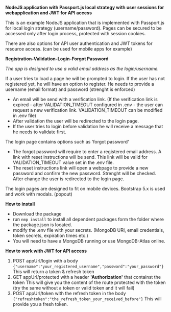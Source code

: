 **NodeJS application with Passport.js local strategy with user sessions for webapplication and JWT for API access**

This is an example NodeJS application that is implemented with Passport.js for local login strategy (username/password). Pages can be secured to be accessed only after login process, protected with session cookies.

There are also options for API user authentication and JWT tokens for resource access. (can be used for mobile apps for example)

**Registration-Validation-Login-Forgot Password**

*The app is designed to use a valid email address as the login/username.*

If a user tries to load a page he will be prompted to login.
If the user has not registered yet, he will have an option to register. He needs to provide a username (email format) and password (strenght is enforced)
- An email will be send with a verification link. (If the verification link is expired - after VALIDATION_TIMEOUT configured in .env - the user can request a new verification link. VALIDATION_TIMEOUT can be modified in .env file)
- After validation the user will be redirected to the login page.
- If the user tries to login before validation he will receive a message that he needs to validate first.
  
The login page contains options such as 'forgot password'
- The forgot password will require to enter a registered email address. A link with reset instructions will be send. This link will be valid for VALIDATION_TIMEOUT value set in the .env file.
- The reset instructions link will open a webpage to provide a new password and confirm the new password. Strenght will be checked. After change the user is redirected to the login page.

The login pages are designed to fit on mobile devices. Bootstrap 5.x is used and work with modals. (popout)

**How to install**
- Download the package
- run ```nmp install``` to install all dependent packages form the folder where the package.json is located.
- modify the .env file with your secrets. (MongoDB URI, email credentials, token secrets, expiration times etc.)
- You will need to have a MongoDB running or use MongoDB-Atlas online.

**How to work with JWT for API access**
1. POST appUrl/login with a body ```{"username":"your_registered_username","password":"your_password"}```
This will return a token & refresh token
2. GET appUrl/protected with a header **'Authorization'** that containst the token
This will give you the content of the route protected with the token (try the same without a token or valid token and it will fail)
3. POST appUrl/token with the refresh token in the body ```{"refreshtoken":"the_refresh_token_your_received_before"}```
This will provide you a fresh token.
